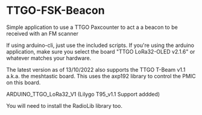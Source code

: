# TTGO-FSK-Beacon
Simple application to use a TTGO Paxcounter to act a a beacon to be 
received with an FM scanner

If using arduino-cli, just use the included scripts.  If you're using
the arduino application, make sure you select the board "TTGO LoRa32-OLED
v2.1.6" or whatever matches your hardware.

The latest version as of 13/10/2022 also supports the TTGO T-Beam v1.1 
a.k.a. the meshtastic board.  This uses the axp192 library to control 
the PMIC on this board.

ARDUINO_TTGO_LoRa32_V1 (Lilygo T95_v1.1 Support addded)

You will need to install the RadioLib library too.

